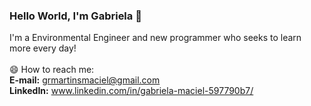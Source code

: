 ### Hello World, I'm Gabriela 👋

I'm a Environmental Engineer and new programmer who seeks to learn more every day!<br/>
<br/>
😄 How to reach me: <br/>
**E-mail:** grmartinsmaciel@gmail.com <br/>
**LinkedIn:** www.linkedin.com/in/gabriela-maciel-597790b7/
